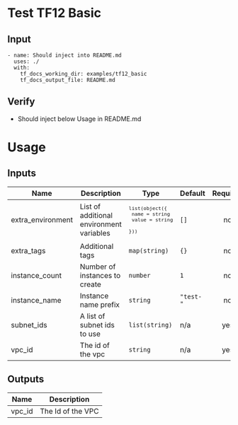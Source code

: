# Test TF12 Basic

## Input
```
- name: Should inject into README.md
  uses: ./
  with:
    tf_docs_working_dir: examples/tf12_basic
    tf_docs_output_file: README.md
```

## Verify
- Should inject below Usage in README.md

# Usage

<!--- BEGIN_TF_DOCS --->
## Inputs

| Name | Description | Type | Default | Required |
|------|-------------|------|---------|:-----:|
| extra\_environment | List of additional environment variables | <code><pre>list(object({<br>    name  = string<br>    value = string<br>  }))<br></pre></code> | `[]` | no |
| extra\_tags | Additional tags | `map(string)` | `{}` | no |
| instance\_count | Number of instances to create | `number` | `1` | no |
| instance\_name | Instance name prefix | `string` | `"test-"` | no |
| subnet\_ids | A list of subnet ids to use | `list(string)` | n/a | yes |
| vpc\_id | The id of the vpc | `string` | n/a | yes |

## Outputs

| Name | Description |
|------|-------------|
| vpc\_id | The Id of the VPC |
<!--- END_TF_DOCS --->
